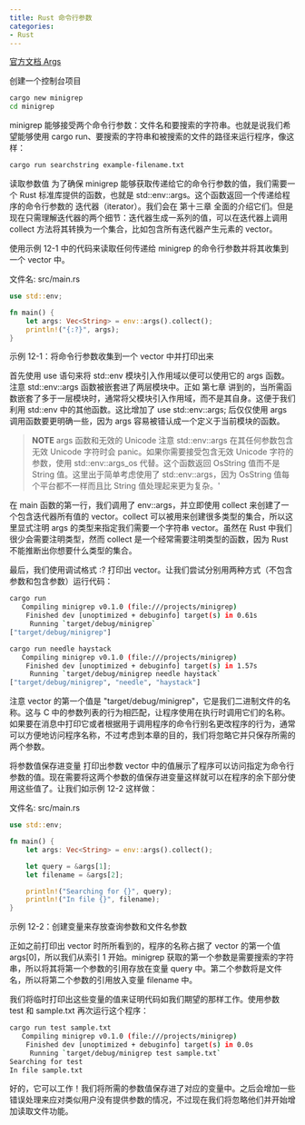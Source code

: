 ```yaml
---
title: Rust 命令行参数
categories: 
- Rust
---
```


[官方文档 Args](https://github.com/rust-lang/book/blob/main/src/ch12-01-accepting-command-line-arguments.md)


创建一个控制台项目
``` bash
cargo new minigrep
cd minigrep
```

minigrep 能够接受两个命令行参数：文件名和要搜索的字符串。也就是说我们希望能够使用 cargo run、要搜索的字符串和被搜索的文件的路径来运行程序，像这样：
``` bash
cargo run searchstring example-filename.txt
```

读取参数值
为了确保 minigrep 能够获取传递给它的命令行参数的值，我们需要一个 Rust 标准库提供的函数，也就是 std::env::args。这个函数返回一个传递给程序的命令行参数的 迭代器（iterator）。我们会在 第十三章 全面的介绍它们。但是现在只需理解迭代器的两个细节：迭代器生成一系列的值，可以在迭代器上调用 collect 方法将其转换为一个集合，比如包含所有迭代器产生元素的 vector。

使用示例 12-1 中的代码来读取任何传递给 minigrep 的命令行参数并将其收集到一个 vector 中。

文件名: src/main.rs
``` rust
use std::env;

fn main() {
    let args: Vec<String> = env::args().collect();
    println!("{:?}", args);
}
```
示例 12-1：将命令行参数收集到一个 vector 中并打印出来

首先使用 use 语句来将 std::env 模块引入作用域以便可以使用它的 args 函数。注意 std::env::args 函数被嵌套进了两层模块中。正如 第七章 讲到的，当所需函数嵌套了多于一层模块时，通常将父模块引入作用域，而不是其自身。这便于我们利用 std::env 中的其他函数。这比增加了 use std::env::args; 后仅仅使用 args 调用函数要更明确一些，因为 args 容易被错认成一个定义于当前模块的函数。

> **NOTE** 
> args 函数和无效的 Unicode
> 注意 std::env::args 在其任何参数包含无效 Unicode 字符时会 panic。如果你需要接受包含无效 Unicode 字符的参数，使用 std::env::args_os 代替。这个函数返回 OsString 值而不是 String 值。这里出于简单考虑使用了 std::env::args，因为 OsString 值每个平台都不一样而且比 String 值处理起来更为复杂。'

在 main 函数的第一行，我们调用了 env::args，并立即使用 collect 来创建了一个包含迭代器所有值的 vector。collect 可以被用来创建很多类型的集合，所以这里显式注明 args 的类型来指定我们需要一个字符串 vector。虽然在 Rust 中我们很少会需要注明类型，然而 collect 是一个经常需要注明类型的函数，因为 Rust 不能推断出你想要什么类型的集合。

最后，我们使用调试格式 :? 打印出 vector。让我们尝试分别用两种方式（不包含参数和包含参数）运行代码：

``` bash
cargo run
   Compiling minigrep v0.1.0 (file:///projects/minigrep)
    Finished dev [unoptimized + debuginfo] target(s) in 0.61s
     Running `target/debug/minigrep`
["target/debug/minigrep"]

cargo run needle haystack
   Compiling minigrep v0.1.0 (file:///projects/minigrep)
    Finished dev [unoptimized + debuginfo] target(s) in 1.57s
     Running `target/debug/minigrep needle haystack`
["target/debug/minigrep", "needle", "haystack"]
```
注意 vector 的第一个值是 "target/debug/minigrep"，它是我们二进制文件的名称。这与 C 中的参数列表的行为相匹配，让程序使用在执行时调用它们的名称。如果要在消息中打印它或者根据用于调用程序的命令行别名更改程序的行为，通常可以方便地访问程序名称，不过考虑到本章的目的，我们将忽略它并只保存所需的两个参数。

将参数值保存进变量
打印出参数 vector 中的值展示了程序可以访问指定为命令行参数的值。现在需要将这两个参数的值保存进变量这样就可以在程序的余下部分使用这些值了。让我们如示例 12-2 这样做：

文件名: src/main.rs

``` rust
use std::env;

fn main() {
    let args: Vec<String> = env::args().collect();

    let query = &args[1];
    let filename = &args[2];

    println!("Searching for {}", query);
    println!("In file {}", filename);
}
```
示例 12-2：创建变量来存放查询参数和文件名参数

正如之前打印出 vector 时所所看到的，程序的名称占据了 vector 的第一个值 args[0]，所以我们从索引 1 开始。minigrep 获取的第一个参数是需要搜索的字符串，所以将其将第一个参数的引用存放在变量 query 中。第二个参数将是文件名，所以将第二个参数的引用放入变量 filename 中。

我们将临时打印出这些变量的值来证明代码如我们期望的那样工作。使用参数 test 和 sample.txt 再次运行这个程序：

``` bash
cargo run test sample.txt
   Compiling minigrep v0.1.0 (file:///projects/minigrep)
    Finished dev [unoptimized + debuginfo] target(s) in 0.0s
     Running `target/debug/minigrep test sample.txt`
Searching for test
In file sample.txt
```
好的，它可以工作！我们将所需的参数值保存进了对应的变量中。之后会增加一些错误处理来应对类似用户没有提供参数的情况，不过现在我们将忽略他们并开始增加读取文件功能。




